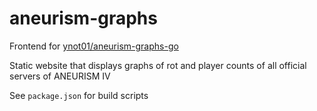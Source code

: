 # aneurism-graphs

Frontend for [ynot01/aneurism-graphs-go](https://github.com/ynot01/aneurism-graphs-go)

Static website that displays graphs of rot and player counts of all official servers of ANEURISM IV

See `package.json` for build scripts
